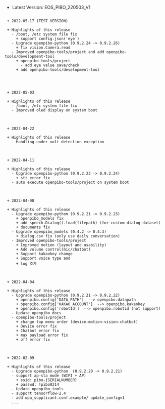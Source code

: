  * Latest Version: EOS_PIBO_220503_V1

<pre>
<code>
 + 2022-05-17 (TEST VERSION)

 + Highlights of this release
   - /boot, /etc system file fix
     + support config.json('eye')
   - Upgrade openpibo-python (0.9.2.24 -> 0.9.2.26)
     + fix vision.Camera.read
   - Improved openpibo-tools/project and add openpibo-tools/development-tool
     + openpibo-tools/project
       - add eye value save/check
     + add openpibo-tools/development-tool
     
</code>
</pre>

<pre>
<code>
 + 2022-05-03

 + Highlights of this release
   - /boot, /etc system file fix
   - Improved oled display on system boot
</code>
</pre>

<pre>
<code>
 + 2022-04-22

 + Highlights of this release
   - Handling under volt detection exception
</code>
</pre>

<pre>
<code>
 + 2022-04-11

 + Highlights of this release
   - Upgrade openpibo-python (0.9.2.23 -> 0.9.2.24)
     + stt error fix
   - auto execute openpibo-tools/project on system boot
</code>
</pre>

<pre>
<code>
 + 2022-04-08

 + Highlights of this release
   - Upgrade openpibo-python (0.9.2.21 -> 0.9.2.23)
     + openpibo_models fix
     + add speech.Dialog().load(filepath) (for custom dialog dataset)
     + documents fix
   - Upgrade openpibo_models (0.4.2 -> 0.4.3)
     + dialog.csv fix (only use daily conversation)
   - Improved openpibo-tools/project
     + Improved motion (layout and usability)
     + Add volume control(mic/chatbot)
     + Support kakaokey change 
     + Support voice type and 
     + log 추가
</code>
</pre>

<pre>
<code>
 + 2022-04-04

 + Highlights of this release
   - Upgrade openpibo-python (0.9.2.21 -> 0.9.2.22)
     + openpibo.config['DATA_PATH']  --> openpibo.datapath
     + openpibo.config['KAKAO_ACCOUNT']  --> openpibo.kakaokey
     + openpibo.config['robotId']  --> openpibo.robotid (not support)
   - Update openpibo docs
   - openpibo-tools/project
     + change top menu order (device-motion-vision-chatbot)
     + Device error fix
     + Chatbot error fix
     + max payload error fix
     + off error fix
</code>
</pre>

<pre>
<code>
 + 2022-02-09

 + Highlights of this release
   - Upgrade openpibo-python  (0.9.2.20 -> 0.9.2.21)
   - support ap-sta mode (WIFI + AP)
     + ssid: pibo-{SERIALNUMBER}
     + passwd: !pibo0314
   - Update openpibo-tools 
   - support tensorflow-2.4
   - add wpa_supplicant.conf.example/ update_config=1 
   ...
</code>
</pre>

